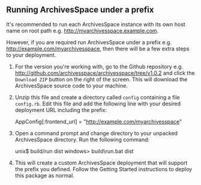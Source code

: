 Running ArchivesSpace under a prefix
------------------------------------

It's recommended to run each ArchivesSpace instance with its own host name on root path e.g. http://myarchivesspace.example.com.

However, if you are required run ArchivesSpace under a prefix e.g. http://example.com/myarchivesspace, then there
will be a few extra steps to your deployment.

1. For the version you're working with, go to the Github repository e.g. http://github.com/archivesspace/archivesspace/tree/v1.0.2
and click the `Download ZIP` button on the right of the screen.  This will download the ArchivesSpace source code to your
machine.

2. Unzip this file and create a directory called `config` containing a file `config.rb`.  Edit this file and add the following
line with your desired deployment URL including the prefix:

     AppConfig[:frontend_url] = "http://example.com/myarchivesspace"

3. Open a command prompt and change directory to your unpacked ArchivesSpace directory.  Run the following command:

     unix$ build/run dist
     windows> build\run.bat dist

4. This will create a custom ArchivesSpace deployment that will support the prefix you defined.  Follow the Getting
Started instructions to deploy this package as normal.